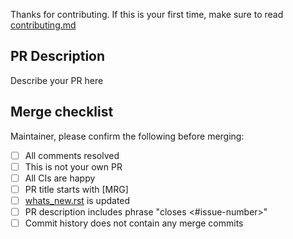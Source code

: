 Thanks for contributing. If this is your first time,
make sure to read [contributing.md](https://github.com/adam2392/eztrack/master/CONTRIBUTING.md)

PR Description
--------------

Describe your PR here

Merge checklist
---------------

Maintainer, please confirm the following before merging:

- [ ] All comments resolved
- [ ] This is not your own PR
- [ ] All CIs are happy
- [ ] PR title starts with [MRG]
- [ ] [whats_new.rst](https://github.com/adam2392/eztrack/master/doc/whats_new.rst) is updated
- [ ] PR description includes phrase "closes <#issue-number>"
- [ ] Commit history does not contain any merge commits
